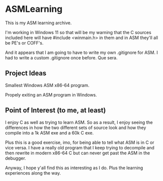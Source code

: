 # ASMLearning
This is my ASM learning archive.

I'm working in Windows 11 so that will be my warning that the C sources included here will have #include <winmain.h> in them and in ASM they'll all be PE's or COFF's.

And it appears that I am going to have to write my own .gitignore for ASM. I had to write a custom .gitignore once before. Que sera.

## Project Ideas
Smallest Windows ASM x86-64 program.

Propely exiting an ASM program in Windows.

## Point of Interest (to me, at least)
I enjoy C as well as trying to learn ASM. So as a result, I enjoy seeing the differences in how the two different sets of source look and how they compile into a 1k ASM exe and a 60k C exe.

Plus this is a good exercise, imo, for being able to tell what ASM is in C or vice versa. I have a really old program that I keep trying to decompile and then rewrite in modern x86-64 C but can never get past the ASM in the debugger.

Anyway, I hope y'all find this as interesting as I do. Plus the learning experiences along the way.